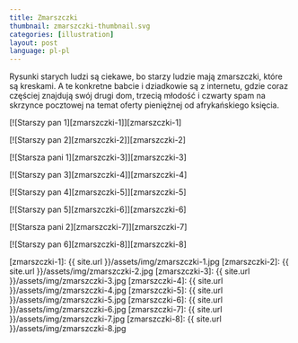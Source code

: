```yaml
---
title: Zmarszczki
thumbnail: zmarszczki-thumbnail.svg
categories: [illustration]
layout: post
language: pl-pl
---
```


Rysunki starych ludzi są ciekawe, bo starzy ludzie mają zmarszczki, które są kreskami. A te konkretne babcie i dziadkowie są z internetu, gdzie coraz częściej znajdują swój drugi dom, trzecią młodość i czwarty spam na skrzynce pocztowej na temat oferty pieniężnej od afrykańskiego księcia.

[![Starszy pan 1][zmarszczki-1]][zmarszczki-1]

[![Starszy pan 2][zmarszczki-2]][zmarszczki-2]

[![Starsza pani 1][zmarszczki-3]][zmarszczki-3]

[![Starszy pan 3][zmarszczki-4]][zmarszczki-4]

[![Starszy pan 4][zmarszczki-5]][zmarszczki-5]

[![Starszy pan 5][zmarszczki-6]][zmarszczki-6]

[![Starsza pani 2][zmarszczki-7]][zmarszczki-7]

[![Starszy pan 6][zmarszczki-8]][zmarszczki-8]

[zmarszczki-1]: {{ site.url }}/assets/img/zmarszczki-1.jpg
[zmarszczki-2]: {{ site.url }}/assets/img/zmarszczki-2.jpg
[zmarszczki-3]: {{ site.url }}/assets/img/zmarszczki-3.jpg
[zmarszczki-4]: {{ site.url }}/assets/img/zmarszczki-4.jpg
[zmarszczki-5]: {{ site.url }}/assets/img/zmarszczki-5.jpg
[zmarszczki-6]: {{ site.url }}/assets/img/zmarszczki-6.jpg
[zmarszczki-7]: {{ site.url }}/assets/img/zmarszczki-7.jpg
[zmarszczki-8]: {{ site.url }}/assets/img/zmarszczki-8.jpg